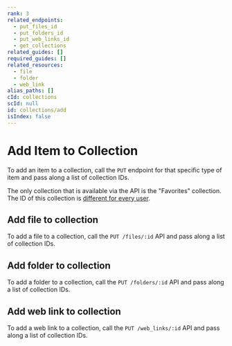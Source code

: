 ```yaml
---
rank: 3
related_endpoints:
  - put_files_id
  - put_folders_id
  - put_web_links_id
  - get_collections
related_guides: []
required_guides: []
related_resources:
  - file
  - folder
  - web_link
alias_paths: []
cId: collections
scId: null
id: collections/add
isIndex: false
---
```


# Add Item to Collection

To add an item to a collection, call the `PUT` endpoint for that specific type of
item and pass along a list of collection IDs.

<Message warning>

The only collection that is available via the API is the "Favorites"
collection. The ID of this collection is [different for every
user](g://collections/list).

</Message>

## Add file to collection

To add a file to a collection, call the `PUT /files/:id` API and pass along a
list of collection IDs.

<Samples id='put_files_id' variant='add_to_collection' >

</Samples>

## Add folder to collection

To add a folder to a collection, call the `PUT /folders/:id` API and pass along
a list of collection IDs.

<Samples id='put_folders_id' variant='add_to_collection' >

</Samples>

## Add web link to collection

To add a web link to a collection, call the `PUT /web_links/:id` API and pass
along a list of collection IDs.

<Samples id='put_web_links_id' variant='add_to_collection' >

</Samples>
